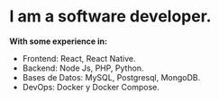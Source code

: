 # I am a software developer.
**With some experience in:**

- Frontend: React, React Native.
- Backend: Node Js, PHP, Python.
- Bases de Datos: MySQL, Postgresql, MongoDB.
- DevOps: Docker y Docker Compose.


